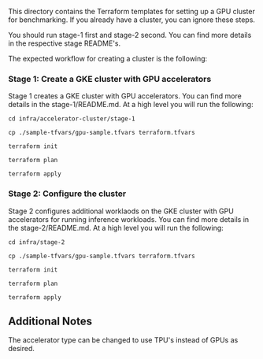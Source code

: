 This directory contains the Terraform templates for setting up a GPU
cluster for benchmarking. If you already have a cluster, you can ignore
these steps.

You should run stage-1 first and stage-2 second. You can find more details in the respective stage README's.

The expected workflow for creating a cluster is the following:

### Stage 1: Create a GKE cluster with GPU accelerators

Stage 1 creates a GKE cluster with GPU accelerators. You can find more details in the stage-1/README.md.
At a high level you will run the following:

```
cd infra/accelerator-cluster/stage-1

cp ./sample-tfvars/gpu-sample.tfvars terraform.tfvars

terraform init

terraform plan

terraform apply
```

### Stage 2: Configure the cluster

Stage 2 configures additional worklaods on the GKE cluster with GPU accelerators for running inference workloads.
You can find more details in the stage-2/README.md. At a high level you will run the following:

```
cd infra/stage-2

cp ./sample-tfvars/gpu-sample.tfvars terraform.tfvars

terraform init

terraform plan

terraform apply
```

## Additional Notes

The accelerator type can be changed to use TPU's instead of GPUs as desired.